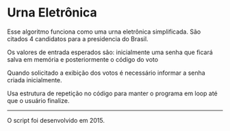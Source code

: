 # Urna Eletrônica
Esse algoritmo funciona como uma urna eletrônica simplificada. São citados 4 candidatos para a presidencia do Brasil.

Os valores de entrada esperados são: inicialmente uma senha que ficará salva em memória e posteriormente o código do voto

Quando solicitado a exibição dos votos é necessário informar a senha criada inicialmente.

Usa estrutura de repetição no código para manter o programa em loop até que o usuário finalize.

---
O script foi desenvolvido em 2015.
